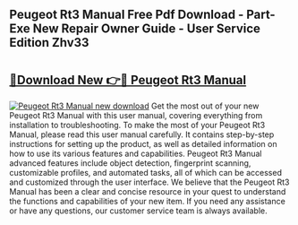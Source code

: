 ## Peugeot Rt3 Manual Free Pdf Download - Part-Exe New Repair Owner Guide - User Service Edition Zhv33

# <h2><a href="http://bc5943.oget.top/?id=Peugeot+Rt3+Manual">🔗Download New 👉🔴 Peugeot Rt3 Manual</a></h2>

[![Peugeot Rt3 Manual new download](https://i.imgur.com/5g1atiW.png)](http://bc5943.oget.top/?id=Peugeot+Rt3+Manual)
Get the most out of your new Peugeot Rt3 Manual with this user manual, covering everything from installation to troubleshooting. To make the most of your Peugeot Rt3 Manual, please read this user manual carefully. It contains step-by-step instructions for setting up the product, as well as detailed information on how to use its various features and capabilities. Peugeot Rt3 Manual advanced features include object detection, fingerprint scanning, customizable profiles, and automated tasks, all of which can be accessed and customized through the user interface. We believe that the Peugeot Rt3 Manual has been a clear and concise resource in your quest to understand the functions and capabilities of your new item. If you need any assistance or have any questions, our customer service team is always available.
